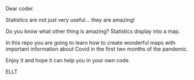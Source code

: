Dear coder.

Statistics are not just very useful... they are amazing!

Do you know what other thing is amazing? Statistics display into a map.

In this repo you are going to learn how to create wonderful maps with 
important information about Covid in the first two months of the pandemic.

Enjoy it and hope it can help you in your own code.

ELLT
